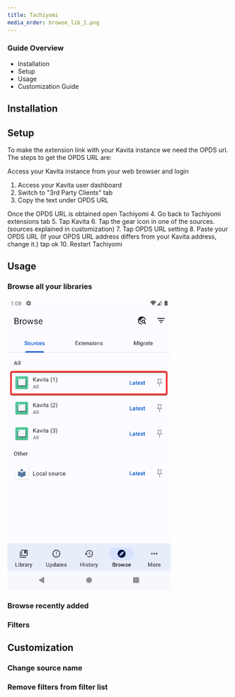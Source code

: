 ```yaml
---
title: Tachiyomi
media_order: browse_lib_1.png
---
```


### Guide Overview
* Installation
* Setup
* Usage
* Customization Guide

## Installation

## Setup

To make the extension link with your Kavita instance we need the OPDS url.
The steps to get the OPDS URL are:

Access your Kavita instance from your web browser and login
1. Access your Kavita user dashboard
2. Switch to "3rd Party Clients" tab
3. Copy the text under OPDS URL

Once the  OPDS URL is obtained open Tachiyomi
4. Go back to Tachiyomi extensions tab
5. Tap Kavita
6. Tap the gear icon in one of the sources. (sources explained in customization)
7. Tap OPDS URL setting
8. Paste your OPDS URL (If your OPDS URL address differs from your Kavita address, change it.) tap ok
10. Restart Tachiyomi

## Usage
### Browse all your libraries
![browse_lib_1](browse_lib_1.png "browse_lib_1")
### Browse recently added

### Filters

## Customization
### Change source name
### Remove filters from filter list




